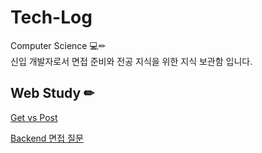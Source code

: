 # Tech-Log
Computer Science 💻✏  
신입 개발자로서 면접 준비와 전공 지식을 위한 지식 보관함 입니다.  

## Web Study ✏

[Get vs Post](./WebStudy/GET%20vs%20POST.md)

[Backend 면접 질문](./면접질문/백앤드%20면접질문.md)
